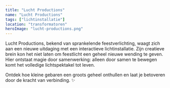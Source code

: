 ```yaml
---
title: "Lucht Productions"
name: "Lucht Productions"
tags: ["lichtinstallatie"]
location: "transformatoren"
heroImage: "lucht-productions.png"
---
```


Lucht Productions, bekend van sprankelende feestverlichting, waagt zich aan een nieuwe uitdaging met een interactieve lichtinstallatie. Zijn creatieve brein kon het niet laten om feestlicht een geheel nieuwe wending te geven. Hier ontstaat magie door samenwerking: alleen door samen te bewegen komt het volledige lichtspektakel tot leven.

Ontdek hoe kleine gebaren een groots geheel onthullen en laat je betoveren door de kracht van verbinding. ✨
